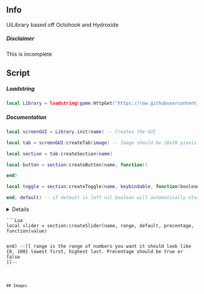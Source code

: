 ## Info
UiLibrary based off Octohook and Hydroxide
##### Disclaimer
This is incomplete
## Script
##### Loadstring
```Lua
local Library = loadstring(game:HttpGet("https://raw.githubusercontent.com/DiabloPro/UiLibrary/main/Main.lua"))()
```
##### Documentation
```Lua
local screenGUI = Library.init(name) -- Creates the GUI

local tab = screenGUI:createTab(image) -- Image should be 28x28 pixels

local section = tab:createSection(name)

local button = section:createButton(name, function()

end)

local toggle = section:createToggle(name, keybindable, function(boolean)

end, default) -- if default is left nil boolean will automatically start as false
```
<details>
  <pre>
    <code class="language-lua">
    Library:setKeybindBlacklist(blacklist) -- blacklist should be a table like {"W","A","S","D"}

    Library:addKeybindBlacklist(keys) -- should also be a table adds values to blacklist

    Library:removeKeybindBlacklist(keys) -- same as previous
    </code>
  </pre>
</details>
```Lua
local slider = section:createSlider(name, range, default, precentage, function(value)

end) --[[ range is the range of numbers you want it 
should look like {0, 100} lowest first, highest last. Precentage should be true or false ]]--
```

## Images
